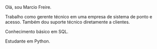 Olá, sou Marcio Freire.

Trabalho como gerente técnico em uma empresa de sistema de ponto e acesso. Também dou suporte técnico diretamente a clientes.

Conhecimento básico em SQL.

Estudante em Python.
